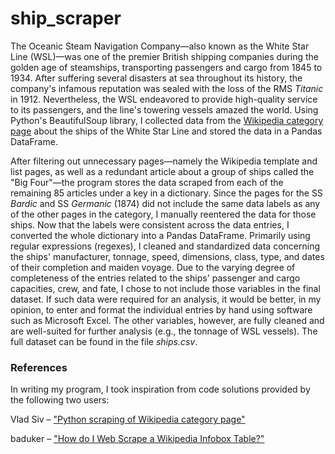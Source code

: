 # ship_scraper
 
The Oceanic Steam Navigation Company—also known as the White Star Line (WSL)—was one of the premier British shipping companies during the golden age of steamships, transporting passengers and cargo from 1845 to 1934. After suffering several disasters at sea throughout its history, the company's infamous reputation was sealed with the loss of the RMS <i>Titanic</i> in 1912. Nevertheless, the WSL endeavored to provide high-quality service to its passengers, and the line's towering vessels amazed the world. Using Python's BeautifulSoup library, I collected data from the <a href="https://en.wikipedia.org/wiki/Category:Ships_of_the_White_Star_Line">Wikipedia category page</a> about the ships of the White Star Line and stored the data in a Pandas DataFrame.

After filtering out unnecessary pages—namely the Wikipedia template and list pages, as well as a redundant article about a group of ships called the "Big Four"—the program stores the data scraped from each of the remaining 85 articles under a key in a dictionary. Since the pages for the SS <i>Bardic</i> and SS <i>Germanic</i> (1874) did not include the same data labels as any of the other pages in the category, I manually reentered the data for those ships. Now that the labels were consistent across the data entries, I converted the whole dictionary into a Pandas DataFrame. Primarily using regular expressions (regexes), I cleaned and standardized data concerning the ships' manufacturer, tonnage, speed, dimensions, class, type, and dates of their completion and maiden voyage. Due to the varying degree of completeness of the entries related to the ships' passenger and cargo capacities, crew, and fate, I chose to not include those variables in the final dataset. If such data were required for an analysis, it would be better, in my opinion, to enter and format the individual entries by hand using software such as Microsoft Excel. The other variables, however, are fully cleaned and are well-suited for further analysis (e.g., the tonnage of WSL vessels). The full dataset can be found in the file <i>ships.csv</i>.


### References
In writing my program, I took inspiration from code solutions provided by the following two users:

Vlad Siv – <a href="https://stackoverflow.com/questions/70233801/python-scraping-of-wikipedia-category-page">"Python scraping of Wikipedia category page"</a><p>
baduker – <a href="http://5.9.10.113/64256790/how-do-i-web-scrape-a-wikipedia-infobox-table">"How do I Web Scrape a Wikipedia Infobox Table?"</a>
